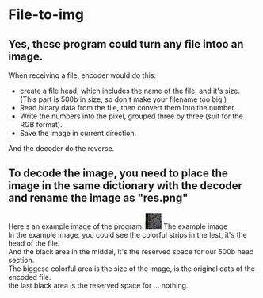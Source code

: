 # File-to-img
## Yes, these program could turn any file intoo an image.

When receiving a file, encoder would do this:
* create a file head, which includes the name of the file, and it's size. (This part is 500b in size, so don't make your filename too big.)
* Read binary data from the file, then convert them into the number.
* Write the numbers into the pixel, grouped three by three (suit for the RGB format).
* Save the image in current direction.

And the decoder do the reverse.

## To decode the image, you need to place the image in the same dictionary with the decoder and rename the image as "res.png"

Here's an example image of the program: 
![Example image](https://github.com/xhxhkxh/File-to-img/blob/main/example/res.png?raw=true) 
The example image <br>
In the example image, you could see the colorful strips in the lest, it's the head of the file. <br>
And the black area in the middel, it's the reserved space for our 500b head section. <br>
The biggese colorful area is the size of the image, is the original data of the encoded file. <br>
the last black area is the reserved space for ... nothing. <br>

